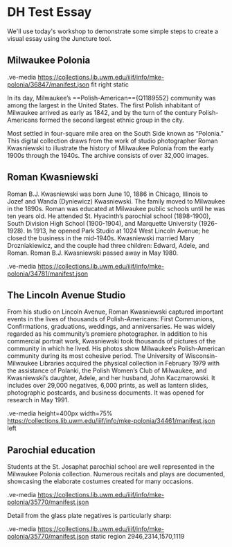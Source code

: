 # DH Test Essay

We'll use today's workshop to demonstrate some simple steps to create a visual essay using the Juncture tool.

## Milwaukee Polonia

.ve-media https://collections.lib.uwm.edu/iiif/info/mke-polonia/36847/manifest.json fit right static

In its day, Milwaukee’s ==Polish-American=={Q1189552} community was among the largest in the United States. The first Polish inhabitant of Milwaukee arrived as early as 1842, and by the turn of the century Polish-Americans formed the second largest ethnic group in the city. 

Most settled in four-square mile area on the South Side known as “Polonia.” This digital collection draws from the work of studio photographer Roman Kwasniewski to illustrate the history of Milwaukee Polonia from the early 1900s through the 1940s. The archive consists of over 32,000 images.


## Roman Kwasniewski

Roman B.J. Kwasniewski was born June 10, 1886 in Chicago, Illinois to Jozef and Wanda (Dyniewicz) Kwasniewski. The family moved to Milwaukee in the 1890s. Roman was educated at Milwaukee public schools until he was ten years old. He attended St. Hyacinth’s parochial school (1898-1900), South Division High School (1900-1904), and Marquette University (1926-1928). In 1913, he opened Park Studio at 1024 West Lincoln Avenue; he closed the business in the mid-1940s. Kwasniewski married Mary Drozniakiewicz, and the couple had three children: Edward, Adele, and Roman. Roman B.J. Kwasniewski passed away in May 1980.

.ve-media https://collections.lib.uwm.edu/iiif/info/mke-polonia/34781/manifest.json

## The Lincoln Avenue Studio

From his studio on Lincoln Avenue, Roman Kwasniewski captured important events in the lives of thousands of Polish-Americans: First Communions, Confirmations, graduations, weddings, and anniversaries. He was widely regarded as his community’s premiere photographer. In addition to his commercial portrait work, Kwasniewski took thousands of pictures of the community in which he lived. His photos show Milwaukee’s Polish-American community during its most cohesive period. The University of Wisconsin-Milwaukee Libraries acquired the physical collection in February 1979 with the assistance of Polanki, the Polish Women’s Club of Milwaukee, and Kwasniewski’s daughter, Adele, and her husband, John Kaczmarowski. It includes over 29,000 negatives, 6,000 prints, as well as lantern slides, photographic postcards, and business documents. It was opened for research in May 1991.

.ve-media height=400px width=75% https://collections.lib.uwm.edu/iiif/info/mke-polonia/34461/manifest.json left

## Parochial education

Students at the St. Josaphat parochial school are well represented in the Milwaukee Polonia collection. Numerous recitals and plays are documented, showcasing the elaborate costumes created for many occasions. 

.ve-media https://collections.lib.uwm.edu/iiif/info/mke-polonia/35770/manifest.json

Detail from the glass plate negatives is particularly sharp:

.ve-media https://collections.lib.uwm.edu/iiif/info/mke-polonia/35770/manifest.json static region 2946,2314,1570,1119 